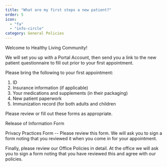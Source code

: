 ```yaml
---
title: "What are my first steps a new patient?"
order: 5
icon: 
  - "fa"
  - "info-circle"
category: General Policies
---
```

Welcome to Healthy Living Community!

We will set you up with a Portal Account, then send you a link to the new patient questionnaire to fill out prior to your first appointment.

Please bring the following to your first appointment:

1. ID
2. Insurance information (if applicable)
3. Your medications and supplements (in their packaging)
4. New patient paperwork
5. Immunization record (for both adults and children

Please review or fill out these forms as appropriate.

Release of Information Form

Privacy Practices Form -- Please review this form. We will ask you to sign a form noting that you reviewed it when you come in for your appointment.

Finally, please review our Office Policies in detail. At the office we will ask you to sign a form noting that you have reviewed this and agree with our policies.
